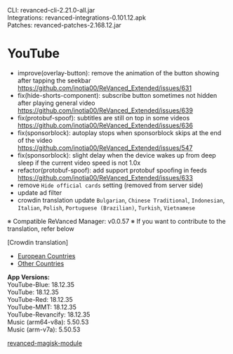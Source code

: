 CLI: revanced-cli-2.21.0-all.jar  
Integrations: revanced-integrations-0.101.12.apk  
Patches: revanced-patches-2.168.12.jar  

YouTube
==
- improve(overlay-button): remove the animation of the button showing after tapping the seekbar https://github.com/inotia00/ReVanced_Extended/issues/631
- fix(hide-shorts-component): subscribe button sometimes not hidden after playing general video https://github.com/inotia00/ReVanced_Extended/issues/639
- fix(protobuf-spoof): subtitles are still on top in some videos https://github.com/inotia00/ReVanced_Extended/issues/636
- fix(sponsorblock): autoplay stops when sponsorblock skips at the end of the video https://github.com/inotia00/ReVanced_Extended/issues/547
- fix(sponsorblock): slight delay when the device wakes up from deep sleep if the current video speed is not 1.0x
- refactor(protobuf-spoof): add support protobuf spoofing in feeds https://github.com/inotia00/ReVanced_Extended/issues/633
- remove `Hide official cards` setting (removed from server side)
- update ad filter
- crowdin translation update
`Bulgarian`, `Chinese Traditional`, `Indonesian`, `Italian`, `Polish`, `Portuguese (Brazilian)`, `Turkish`, `Vietnamese`


※ Compatible ReVanced Manager: v0.0.57
※ If you want to contribute to the translation, refer below

[Crowdin translation]
- [European Countries](https://crowdin.com/project/revancedextendedeu)
- [Other Countries](https://crowdin.com/project/revancedextended)
  
**App Versions:**  
YouTube-Blue: 18.12.35  
YouTube: 18.12.35  
YouTube-Red: 18.12.35  
YouTube-MMT: 18.12.35  
YouTube-Revancify: 18.12.35  
Music (arm64-v8a): 5.50.53  
Music (arm-v7a): 5.50.53  

[revanced-magisk-module](https://github.com/nikhilbadyal/revanced-magisk-module)  
